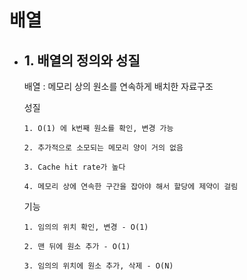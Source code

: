 # 배열

- ## 1. 배열의 정의와 성질

    배열 : 메모리 상의 원소를 연속하게 배치한 자료구조

    성질

      1. O(1) 에 k번째 원소를 확인, 변경 가능

      2. 추가적으로 소모되는 메모리 양이 거의 없음

      3. Cache hit rate가 높다

      4. 메모리 상에 연속한 구간을 잡아야 해서 할당에 제약이 걸림

    기능

      1. 임의의 위치 확인, 변경 - O(1)

      2. 맨 뒤에 원소 추가 - O(1)

      3. 임의의 위치에 원소 추가, 삭제 - O(N)
